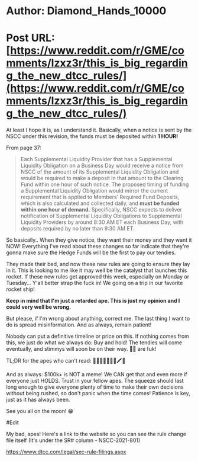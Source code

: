# Author: Diamond_Hands_10000
# Post URL: [https://www.reddit.com/r/GME/comments/lzxz3r/this_is_big_regarding_the_new_dtcc_rules/](https://www.reddit.com/r/GME/comments/lzxz3r/this_is_big_regarding_the_new_dtcc_rules/)


At least I hope it is, as I understand it. Basically, when a notice is sent by the NSCC under this revision, the funds must be deposited within **1 HOUR!**

From page 37:

>Each Supplemental Liquidity Provider that has a Supplemental Liquidity Obligation on a Business Day would receive a notice from NSCC of the amount of its Supplemental Liquidity Obligation and would be required to make a deposit in that amount to the Clearing Fund within one hour of such notice. The proposed timing of funding a Supplemental Liquidity Obligation would mirror the current requirement that is applied to Members’ Required Fund Deposits, which is also calculated and collected daily, and **must be funded within one hour of demand.** Specifically, NSCC expects to deliver notification of Supplemental Liquidity Obligations to Supplemental Liquidity Providers by around 8:30 AM ET each Business Day, with deposits required by no later than 9:30 AM ET.

So basically.. When they give notice, they want their money and they want it NOW! Everything I've read about these changes so far indicate that they're gonna make sure the Hedge Funds will be the first to pay our tendies. 

They made their bed, and now these new rules are going to ensure they lay in it. This is looking to me like it may well be the catalyst that launches this rocket. If these new rules get approved this week, especially on Monday or Tuesday... Y'all better strap the fuck in! We going on a trip in our favorite rocket ship!

**Keep in mind that I'm just a retarded ape. This is just my opinion and I could very well be wrong.**

But please, if I'm wrong about anything, correct me. The last thing I want to do is spread misinformation. And as always, remain patient!

Nobody can put a definitive timeline or price on this. If nothing comes from this, we just do what we always do: Buy and hold! The tendies will come eventually, and stimmys will soon be on their way. 🌈🐻 are fuk!

TL;DR for the apes who can't read: 💎🙌🚀🌚🦍💪👫🖍🍌

And as always: $100k+ is NOT a meme! We CAN get that and even more if everyone just HOLDS. Trust in your fellow apes. The squeeze should last long enough to give everyone plenty of time to make their own decisions without being rushed, so don't panic when the time comes! Patience is key, just as it has always been.

See you all on the moon! 😁

#Edit

My bad, apes! Here's a link to the website so you can see the rule change file itself (It's under the SR# column - NSCC-2021-801)

https://www.dtcc.com/legal/sec-rule-filings.aspx